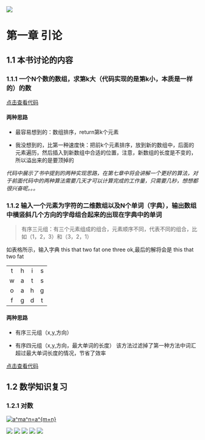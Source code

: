 <img src="http://chart.googleapis.com/chart?cht=tx&chl= ." style="border:none;">

# 第一章 引论

## 1.1 本书讨论的内容

### 1.1.1 一个N个数的数组，求第k大（代码实现的是第k小，本质是一样的）的数


[点击查看代码](https://github.com/3440395/DataStructures/blob/master/code/DataStructures/app/src/main/java/com/xk/chapter1/No1_1_1.java)


#### 两种思路
* 最容易想到的：数组排序，return第k个元素

* 我没想到的，比第一种速度快：把前k个元素排序，放到新的数组中，后面的元素遍历，然后插入到新数组中合适的位置，注意，新数组的长度是不变的，所以溢出来的是要顶掉的

*代码中展示了书中提到的两种实现思路，在第七章中将会讲解一个更好的算法，对于前面代码中的两种算法需要几天才可以计算完成的工作量，只需要几秒，想想都很兴奋呢。。。*

### 1.1.2 输入一个元素为字符的二维数组以及N个单词（字典），输出数组中横竖斜几个方向的字母组合起来的出现在字典中的单词
> 有序三元组：有三个元素组成的组合，元素顺序不同，代表不同的组合，比如（1，2，3）和（3，2，1）

如表格所示，输入字典 this that two fat one three ok,最后的解将会是 this that two fat

|  |  |  |  |
|:-:|:-:|:-:|:-:|
| t | h | i | s |
| w | a | t | s |
| o | a | h | g |
| f | g | d | t |



#### 两种思路
* 有序三元组（x,y,方向）

* 有序四元组（x,y,方向，最大单词的长度） 该方法过滤掉了第一种方法中词汇超过最大单词长度的情况，节省了效率

[点击查看代码](https://github.com/3440395/DataStructures/blob/master/code/DataStructures/app/src/main/java/com/xk/chapter1/No1_1_2.java)

## 1.2 数学知识复习

### 1.2.1 对数



<a href="http://www.codecogs.com/eqnedit.php?latex=a^ma^n=a^{m&plus;n}" target="_blank"><img src="http://latex.codecogs.com/gif.latex?a^ma^n=a^{m&plus;n}" title="a^ma^n=a^{m+n}" /></a>

<img src="http://chart.googleapis.com/chart?cht=tx&chl= \frac{a^m}{a^n}=a^{m+n}" style="border:none;">
<img src="http://www.forkosh.com/mathtex.cgi? \Large x=\frac{-b\pm\sqrt{b^2-4ac}}{2a}">

<img src="http://chart.googleapis.com/chart?cht=tx&chl= (a^m)^n=a^{mn}" style="border:none;">

<img src="http://chart.googleapis.com/chart?cht=tx&chl= a^ma^n=a^{m+n}" style="border:none;">


<img src="http://chart.googleapis.com/chart?cht=tx&chl= \frac{1}{\pi}=\frac{2\sqrt{2}}{9801}\sum_{k=0}^\infty\frac{(4k)!(1103+26390k)}{(k!)^4396^{4k}}" style="border:none;">

















